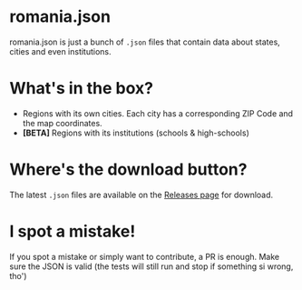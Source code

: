 # romania.json
romania.json is just a bunch of `.json` files that contain data about states, cities and even institutions.

# What's in the box?
* Regions with its own cities. Each city has a corresponding ZIP Code and the map coordinates.
* **[BETA]** Regions with its institutions (schools & high-schools)

# Where's the download button?
The latest `.json` files are available on the [Releases page](https://github.com/rennokki/romania.json/releases) for download.

# I spot a mistake!
If you spot a mistake or simply want to contribute, a PR is enough. Make sure the JSON is valid (the tests will still run and stop if something si wrong, tho')
